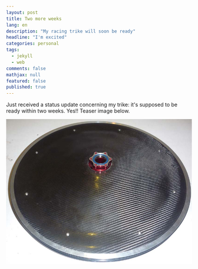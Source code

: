 ```yaml
---
layout: post
title: Two more weeks
lang: en
description: "My racing trike will soon be ready"
headline: "I'm excited"
categories: personal
tags: 
  - jekyll
  - web
comments: false
mathjax: null
featured: false
published: true
---
```


Just received a status update concerning my trike: it's supposed to be ready within two weeks. Yes!!
Teaser image below.

![Rear wheel with carbon discs](/images/carbontrikes_wheelcover_inside.jpg "Rear wheel")